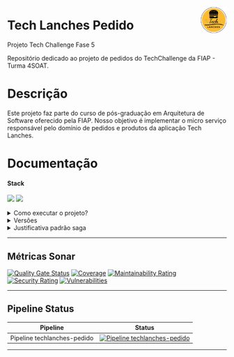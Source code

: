 <p dir="auto"><img src="https://github.com/g12-4soat/tech-lanches/blob/main/src/TechLanches/Adapter/Driver/TechLanches.Adapter.API/wwwroot/SwaggerUI/images/android-chrome-192x192.png" alt="TECHLANCHES" title="TECHLANCHES" align="right" height="60" style="max-width: 100%;"></p>

# Tech Lanches Pedido
Projeto Tech Challenge Fase 5

Repositório dedicado ao projeto de pedidos do TechChallenge da FIAP - Turma 4SOAT.

# Descrição

Este projeto faz parte do curso de pós-graduação em Arquitetura de Software oferecido pela FIAP. Nosso objetivo é implementar o micro serviço responsável pelo domínio de pedidos e produtos da aplicação Tech Lanches.

# Documentação

<h4 tabindex="-1" dir="auto" data-react-autofocus="true">Stack</h4>

<p>
  <a target="_blank" rel="noopener noreferrer nofollow" href="https://camo.githubusercontent.com/71ae40a5c68bd66e1cb3813f84a5b71dd3c270c8f2506143d33be1c23f0b0783/68747470733a2f2f696d672e736869656c64732e696f2f62616467652f2e4e45542d3531324244343f7374796c653d666f722d7468652d6261646765266c6f676f3d646f746e6574266c6f676f436f6c6f723d7768697465"><img src="https://camo.githubusercontent.com/71ae40a5c68bd66e1cb3813f84a5b71dd3c270c8f2506143d33be1c23f0b0783/68747470733a2f2f696d672e736869656c64732e696f2f62616467652f2e4e45542d3531324244343f7374796c653d666f722d7468652d6261646765266c6f676f3d646f746e6574266c6f676f436f6c6f723d7768697465" data-canonical-src="https://img.shields.io/badge/.NET-512BD4?style=for-the-badge&amp;logo=dotnet&amp;logoColor=white" style="max-width: 100%;"></a>
  <a target="_blank" rel="noopener noreferrer nofollow" href="https://camo.githubusercontent.com/ffd9b9f100120fd49ebdbe8064adec834a0927f7be93551d12804c85fb92a298/68747470733a2f2f696d672e736869656c64732e696f2f62616467652f432532332d3233393132303f7374796c653d666f722d7468652d6261646765266c6f676f3d637368617270266c6f676f436f6c6f723d7768697465"><img src="https://camo.githubusercontent.com/ffd9b9f100120fd49ebdbe8064adec834a0927f7be93551d12804c85fb92a298/68747470733a2f2f696d672e736869656c64732e696f2f62616467652f432532332d3233393132303f7374796c653d666f722d7468652d6261646765266c6f676f3d637368617270266c6f676f436f6c6f723d7768697465" data-canonical-src="https://img.shields.io/badge/CSHARP-6A5ACD.svg?style=for-the-badge&amp;logo=csharp&amp;logoColor=white" style="max-width: 100%;"></a>
</p>

<details>
  <summary>Como executar o projeto?</summary>
  
## Executando o Projeto
O procedimento para executar o projeto é simples e leva poucos passos: 

1. Clone o repositório: _[https://github.com/g12-4soat/techlanches-iac](https://github.com/g12-4soat/techlanches-iac.git)_
 
2. Abra a pasta via linha de comando no diretório escolhido no **passo 1**. _Ex.: c:\> cd “c:/techlanches-iac”_

## Via Kubernetes
Da raiz do repositório, entre no diretório ./k8s (onde se encontram todos os manifestos .yaml para execução no kubernetes), dê um duplo clique no arquivo "apply-all.sh" ou execute o seguinte comando no terminal:

### Windows
> PS c:\techlanches-infra-k8s\k8s> sh apply-all.sh

### Unix Systems (Linux distros | MacOS)
> exec apply-all.sh

## Postman 
Para importar as collections do postman, basta acessar os links a seguir:
- Collection: https://github.com/g12-4soat/techlanches-pedido/blob/main/docs/techlanchespedido.postman_collection.json
- Local Environment: https://github.com/g12-4soat/techlanches-pedido/blob/main/docs/TechLanches.postman_environment.json

> Quando uma nova instância do API Gateway é criada, uma nova URL é gerada, exigindo a atualização manual da URL na Enviroment do Postman.
  ---


</details>

<details>
  <summary>Versões</summary>

## Software
- C-Sharp - 10.0
- .NET - 8.0
</details>

<details>
  <summary>Justificativa padrão saga</summary>

## Padrão saga coregrafada
- A justificativa para o padrão saga utilizado pode ser encontrado junto às docs do sistema no seguinte repositório: https://github.com/g12-4soat/techlanches-docs/tree/main
</details>

---

## Métricas Sonar

[![Quality Gate Status](https://sonarcloud.io/api/project_badges/measure?project=g12-4soat_techlanches-pedido&metric=alert_status)](https://sonarcloud.io/summary/new_code?id=g12-4soat_techlanches-pedido)
[![Coverage](https://sonarcloud.io/api/project_badges/measure?project=g12-4soat_techlanches-pedido&metric=coverage)](https://sonarcloud.io/summary/new_code?id=g12-4soat_techlanches-pedido)
[![Maintainability Rating](https://sonarcloud.io/api/project_badges/measure?project=g12-4soat_techlanches-pedido&metric=sqale_rating)](https://sonarcloud.io/summary/new_code?id=g12-4soat_techlanches-pedido)
[![Security Rating](https://sonarcloud.io/api/project_badges/measure?project=g12-4soat_techlanches-pedido&metric=security_rating)](https://sonarcloud.io/summary/new_code?id=g12-4soat_techlanches-pedido)
[![Vulnerabilities](https://sonarcloud.io/api/project_badges/measure?project=g12-4soat_techlanches-pedido&metric=vulnerabilities)](https://sonarcloud.io/summary/new_code?id=g12-4soat_techlanches-pedido)

---

## Pipeline Status
| Pipeline | Status |
| --- | --- | 
| Pipeline techlanches-pedido | [![Pipeline techlanches-pedido](https://github.com/g12-4soat/techlanches-pedido/actions/workflows/pipeline.yml/badge.svg)](https://github.com/g12-4soat/techlanches-pedido/actions/workflows/pipeline.yml)

---
